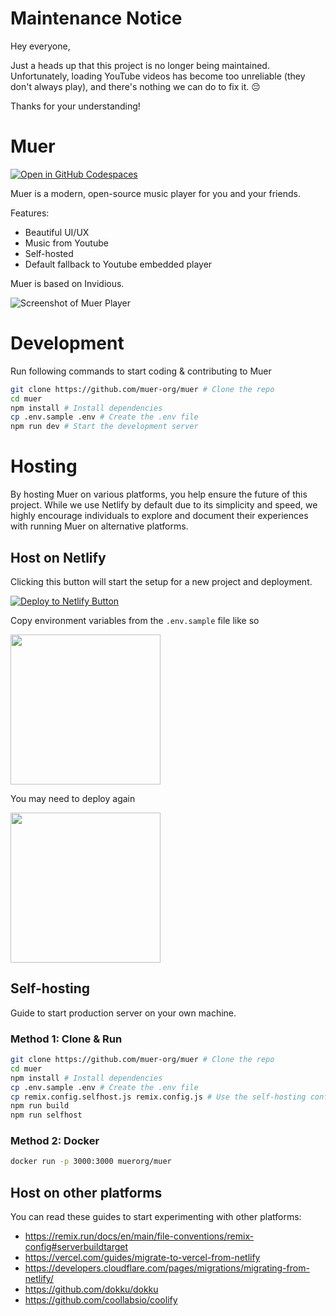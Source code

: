 # Maintenance Notice
Hey everyone,

Just a heads up that this project is no longer being maintained. Unfortunately, loading YouTube videos has become too unreliable (they don't always play), and there's nothing we can do to fix it. 😔

Thanks for your understanding!


# Muer
[![Open in GitHub Codespaces](https://github.com/codespaces/badge.svg)](https://github.com/codespaces/new/muer-org/muer?quickstart=1)

Muer is a modern, open-source music player for you and your friends. 

Features:
- Beautiful UI/UX
- Music from Youtube
- Self-hosted
- Default fallback to Youtube embedded player

Muer is based on Invidious.

![Screenshot of Muer Player](public/screenshot.png)

# Development
Run following commands to start coding & contributing to Muer
```sh
git clone https://github.com/muer-org/muer # Clone the repo
cd muer
npm install # Install dependencies
cp .env.sample .env # Create the .env file
npm run dev # Start the development server
```

# Hosting

By hosting Muer on various platforms, you help ensure the future of this project. While we use Netlify by default due to its simplicity and speed, we highly encourage individuals to explore and document their experiences with running Muer on alternative platforms.

## Host on Netlify
Clicking this button will start the setup for a new project and deployment.

[![Deploy to Netlify Button](https://www.netlify.com/img/deploy/button.svg)](https://app.netlify.com/start/deploy?repository=https://github.com/muer-org/muer)

Copy environment variables from the `.env.sample` file like so

<a href="public/screenshot_env.png"><img src="public/screenshot_env.png" height="240"></a>

You may need to deploy again

<a href="public/screenshot_deploy_again.png"><img src="public/screenshot_deploy_again.png" height="240"></a>


## Self-hosting
Guide to start production server on your own machine.

### Method 1: Clone & Run
```sh
git clone https://github.com/muer-org/muer # Clone the repo
cd muer
npm install # Install dependencies
cp .env.sample .env # Create the .env file
cp remix.config.selfhost.js remix.config.js # Use the self-hosting config
npm run build
npm run selfhost
```

### Method 2: Docker
```sh
docker run -p 3000:3000 muerorg/muer
```

## Host on other platforms
You can read these guides to start experimenting with other platforms:
- https://remix.run/docs/en/main/file-conventions/remix-config#serverbuildtarget
- https://vercel.com/guides/migrate-to-vercel-from-netlify
- https://developers.cloudflare.com/pages/migrations/migrating-from-netlify/
- https://github.com/dokku/dokku
- https://github.com/coollabsio/coolify
